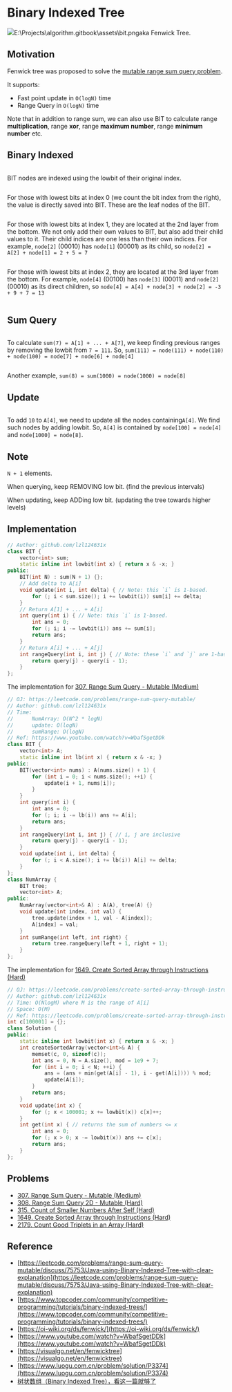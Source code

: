 # Binary Indexed Tree

![](<../.gitbook/assets/bit1 (1).png>)E:\Projects\algorithm.gitbook\assets\bit.pngaka Fenwick Tree.

## Motivation

Fenwick tree was proposed to solve the [mutable range sum query problem](https://leetcode.com/problems/range-sum-query-mutable/).

It supports:

* Fast point update in `O(logN)` time
* Range Query in `O(logN)` time

Note that in addition to range sum, we can also use BIT to calculate range **multiplication**, range **xor**, range **maximum number**, range **minimum number** etc.

## Binary Indexed

<figure><img src="../.gitbook/assets/bit.png" alt=""><figcaption></figcaption></figure>

BIT nodes are indexed using the lowbit of their original index.

<figure><img src="../.gitbook/assets/bit1.png" alt=""><figcaption></figcaption></figure>

For those with lowest bits at index 0 (we count the bit index from the right), the value is directly saved into BIT. These are the leaf nodes of the BIT.

<figure><img src="../.gitbook/assets/bit2.png" alt=""><figcaption></figcaption></figure>

For those with lowest bits at index 1, they are located at the 2nd layer from the bottom. We not only add their own values to BIT, but also add their child values to it. Their child indices are one less than their own indices. For example, `node[2]` (00010) has `node[1]` (00001) as its child, so `node[2] = A[2] + node[1] = 2 + 5 = 7`

<figure><img src="../.gitbook/assets/bit3.png" alt=""><figcaption></figcaption></figure>

For those with lowest bits at index 2,  they are located at the 3rd layer from the bottom. For example, `node[4]` (00100) has `node[3]` (00011) and `node[2]` (00010) as its direct children, so `node[4] = A[4] + node[3] + node[2] = -3 + 9 + 7 = 13`

<figure><img src="../.gitbook/assets/image (2).png" alt=""><figcaption></figcaption></figure>

## Sum Query

<figure><img src="../.gitbook/assets/bit-sum.png" alt=""><figcaption></figcaption></figure>

To calculate `sum(7) = A[1] + ... + A[7]`, we keep finding previous ranges by removing the lowbit from `7 = 111`. So, `sum(111) = node(111) + node(110) + node(100) = node[7] + node[6] + node[4]`

<figure><img src="../.gitbook/assets/bit-sum2 (1).png" alt=""><figcaption></figcaption></figure>

Another example, `sum(8) = sum(1000) = node(1000) = node[8]`

## Update

<figure><img src="../.gitbook/assets/image (3).png" alt=""><figcaption></figcaption></figure>

To add `10` to `A[4]`, we need to update all the nodes containing`A[4]`. We find such nodes by adding lowbit. So, `A[4]` is contained by `node[100] = node[4]` and `node[1000] = node[8]`.

## Note

`N + 1` elements.

When querying, keep REMOVING low bit. (find the previous intervals)

When updating, keep ADDing low bit. (updating the tree towards higher levels)

## Implementation

```cpp
// Author: github.com/lzl124631x
class BIT {
    vector<int> sum;
    static inline int lowbit(int x) { return x & -x; }
public:
    BIT(int N) : sum(N + 1) {};
    // Add delta to A[i]
    void update(int i, int delta) { // Note: this `i` is 1-based.
        for (; i < sum.size(); i += lowbit(i)) sum[i] += delta;
    }
    // Return A[1] + ... + A[i]
    int query(int i) { // Note: this `i` is 1-based.
        int ans = 0;
        for (; i; i -= lowbit(i)) ans += sum[i];
        return ans;
    }
    // Return A[i] + ... + A[j]
    int rangeQuery(int i, int j) { // Note: these `i` and `j` are 1-based.
        return query(j) - query(i - 1);
    }
};
```

The implementation for [307. Range Sum Query - Mutable (Medium)](https://leetcode.com/problems/range-sum-query-mutable/)

```cpp
// OJ: https://leetcode.com/problems/range-sum-query-mutable/
// Author: github.com/lzl124631x
// Time: 
//      NumArray: O(N^2 * logN)
//      update: O(logN)
//      sumRange: O(logN)
// Ref: https://www.youtube.com/watch?v=WbafSgetDDk
class BIT {
    vector<int> A;
    static inline int lb(int x) { return x & -x; }
public:
    BIT(vector<int> nums) : A(nums.size() + 1) {
        for (int i = 0; i < nums.size(); ++i) {
            update(i + 1, nums[i]);
        }
    }
    int query(int i) {
        int ans = 0;
        for (; i; i -= lb(i)) ans += A[i];
        return ans;
    }
    int rangeQuery(int i, int j) { // i, j are inclusive
        return query(j) - query(i - 1);
    }
    void update(int i, int delta) {
        for (; i < A.size(); i += lb(i)) A[i] += delta;
    }
};
class NumArray {
    BIT tree;
    vector<int> A;
public:
    NumArray(vector<int>& A) : A(A), tree(A) {}
    void update(int index, int val) {
        tree.update(index + 1, val - A[index]);
        A[index] = val;
    }
    int sumRange(int left, int right) {
        return tree.rangeQuery(left + 1, right + 1);
    }
};
```

The implementation for [1649. Create Sorted Array through Instructions (Hard)](https://leetcode.com/problems/create-sorted-array-through-instructions/)

```cpp
// OJ: https://leetcode.com/problems/create-sorted-array-through-instructions/
// Author: github.com/lzl124631x
// Time: O(NlogM) where M is the range of A[i]
// Space: O(M)
// Ref: https://leetcode.com/problems/create-sorted-array-through-instructions/discuss/927531/JavaC%2B%2BPython-Binary-Indexed-Tree
int c[100001] = {};
class Solution {
public:
    static inline int lowbit(int x) { return x & -x; }
    int createSortedArray(vector<int>& A) {
        memset(c, 0, sizeof(c));
        int ans = 0, N = A.size(), mod = 1e9 + 7;
        for (int i = 0; i < N; ++i) {
            ans = (ans + min(get(A[i] - 1), i - get(A[i]))) % mod;
            update(A[i]);
        }
        return ans;
    }
    void update(int x) {
        for (; x < 100001; x += lowbit(x)) c[x]++;
    }
    int get(int x) { // returns the sum of numbers <= x
        int ans = 0;
        for (; x > 0; x -= lowbit(x)) ans += c[x];
        return ans;
    }
};
```

## Problems

* [307. Range Sum Query - Mutable (Medium)](https://leetcode.com/problems/range-sum-query-mutable/)
* [308. Range Sum Query 2D - Mutable (Hard)](https://leetcode.com/problems/range-sum-query-2d-mutable)
* [315. Count of Smaller Numbers After Self (Hard)](https://leetcode.com/problems/count-of-smaller-numbers-after-self)
* [1649. Create Sorted Array through Instructions (Hard)](https://leetcode.com/problems/create-sorted-array-through-instructions/)
* [2179. Count Good Triplets in an Array (Hard)](https://leetcode.com/problems/count-good-triplets-in-an-array/)

## Reference

* [https://leetcode.com/problems/range-sum-query-mutable/discuss/75753/Java-using-Binary-Indexed-Tree-with-clear-explanation](https://leetcode.com/problems/range-sum-query-mutable/discuss/75753/Java-using-Binary-Indexed-Tree-with-clear-explanation)
* [https://www.topcoder.com/community/competitive-programming/tutorials/binary-indexed-trees/](https://www.topcoder.com/community/competitive-programming/tutorials/binary-indexed-trees/)
* [https://oi-wiki.org/ds/fenwick/](https://oi-wiki.org/ds/fenwick/)
* [https://www.youtube.com/watch?v=WbafSgetDDk](https://www.youtube.com/watch?v=WbafSgetDDk)
* [https://visualgo.net/en/fenwicktree](https://visualgo.net/en/fenwicktree)
* [https://www.luogu.com.cn/problem/solution/P3374](https://www.luogu.com.cn/problem/solution/P3374)
* [树状数组（Binary Indexed Tree），看这一篇就够了](https://blog.csdn.net/Yaokai\_AssultMaster/article/details/79492190)
